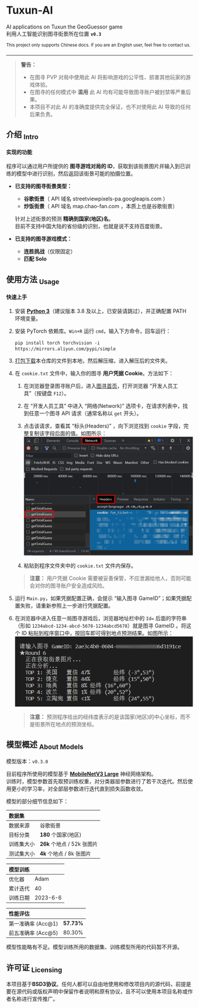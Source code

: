 Tuxun-AI
==========
AI applications on Tuxun the GeoGuessor game  
利用人工智能识别图寻街景所在位置  **` v0.3 `**

<sup> This project only supports Chinese docs. If you are an English user, feel free to contact us. </sup>

-----
> **警告：**  
> - 在图寻 PVP 对局中使用此 AI 将影响游戏的公平性、损害其他玩家的游戏体验。
> - 在图寻的任何模式中 **滥用** 此 AI 均有可能导致图寻账户被封禁等严重后果。
> - 本项目不对此 AI 的准确度提供完全保证，也不对使用此 AI 导致的任何后果负责。


## 介绍 <sub>Intro</sub>
#### 实现的功能
程序可以通过用户所提供的 **图寻游戏对局的 ID**，获取到该街景图片并输入到已训练的模型中进行识别，然后返回该街景可能的拍摄位置。

- **已支持的图寻街景类型：**
    - **谷歌街景**（ API 域名 streetviewpixels-pa.googleapis.com ）
    - **炒饭街景**（ API 域名 map.chao-fan.com ，本质上也是谷歌街景）

    针对上述街景的预测 **精确到国家(地区)名**。  
    目前不支持中国大陆的省份级的识别，也就是说不支持百度街景。

- **已支持的图寻游戏模式：**
    - **连胜挑战**（仅限固定）
    - **匹配 Solo**


## 使用方法 <sub>Usage</sub>
#### 快速上手
1. 安装 [**Python 3**](https://www.python.org)（建议版本 3.8 及以上，已安装请跳过），并正确配置 PATH 环境变量。

2. 安装 PyTorch 依赖库。`Win+R` 运行 `cmd`，输入下方命令，回车运行：
    ```shell
    pip install torch torchvision -i https://mirrors.aliyun.com/pypi/simple
    ```

3. [打包下载](https://github.com/isHarryh/Tuxun-AI/archive/refs/heads/main.zip)本仓库的文件到本地，然后解压缩，进入解压后的文件夹。

4. 在 `cookie.txt` 文件中，输入你的图寻 **用户凭据 Cookie**。方法如下：
    1. 在浏览器登录图寻账户后，进入[图寻首页](https://tuxun.fun)，打开浏览器 “开发人员工具”（按键盘 `F12`）。

    2. 在 “开发人员工具” 中进入 “网络(Network)” 选项卡，在请求列表中，找到任意一个图寻 API 请求（通常名称以 `get` 开头）。

    3. 点击该请求，查看其 “标头(Headers)” ，向下浏览找到 `cookie` 字段，完整复制该字段后面的值。如图所示：![示例图片](docs/readme-usage-4.png)

    4. 粘贴到程序文件夹中的 `cookie.txt` 文件内保存。

    > **注意：** 用户凭据 Cookie 需要被妥善保管，不应泄漏给他人，否则可能会对你的图寻账户安全造成风险。

5. 运行 `Main.py`，如果凭据配置正确，会提示 “输入图寻 GameID”；如果凭据配置失败，请重新参照上一步进行凭据配置。

6. 在浏览器中进入任意一局图寻游戏后，浏览器地址栏中的 `Id=` 后面的字符串（形如 `1234abcd-1234-abcd-5678-1234abcd5678`）就是图寻 GameID 。将这个 ID 粘贴到程序窗口中，按回车即可得到地点预测结果。如图所示：![示例图片](docs/readme-usage-6.png)

    > **注意：** 预测程序给出的经纬度表示的是该国家(地区)的中心坐标，而不是街景所在地点的预测坐标。


## 模型概述 <sub>About Models</sub>
模型版本：`v0.3.0`

目前程序所使用的模型基于 [**MobileNetV3 Large**](https://pytorch.org/blog/torchvision-mobilenet-v3-implementation/#network-architecture) 神经网络架构。  
训练时，模型参数首先取预训练权重，对分类器层参数进行了若干次迭代。然后使用更小的学习率，对全部层参数进行迭代直到损失函数收敛。

模型的部分细节信息如下：

| 数据集 |  |
| :---- | :---- |
| 数据来源 | 谷歌街景 |
| 目标分类 | **180** 个国家(地区) |
| 训练集大小 | **26k** 个地点 / 52k 张图片 |
| 测试集大小 | **4k** 个地点 / 8k 张图片 |

| 模型训练 |  |
| :---- | :---- |
| 优化器 | Adam |
| 累计迭代 | 40 |
| 训练日期 | 2023-6-6 |

| 性能评估 |  |
| :---- | :---- |
| 第一准确率 (Acc@1) | **57.73%** |
| 前五准确率 (Acc@5) | 80.30% |

模型性能略有不足。模型训练所用的数据集、训练模型所用的代码暂不开源。


## 许可证 <sub>Licensing</sub>
本项目基于**BSD3协议**。任何人都可以自由地使用和修改项目内的源代码，前提是要在源代码或版权声明中保留作者说明和原有协议，且不可以使用本项目名称或作者名称进行宣传推广。
